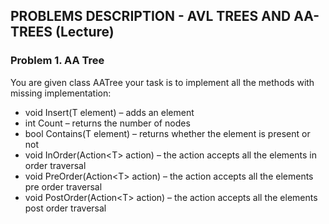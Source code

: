 ## PROBLEMS DESCRIPTION - AVL TREES AND AA-TREES (Lecture)


### Problem 1.	AA Tree

You are given class AATree your task is to implement all the methods with missing implementation:

  +	void Insert(T element) – adds an element 
  +	int Count – returns the number of nodes
  +	bool Contains(T element) – returns whether the element is present or not
  +	void InOrder(Action\<T\> action) – the action accepts all the elements in order traversal
  +	void PreOrder(Action\<T\> action) – the action accepts all the elements pre order traversal
  +	void PostOrder(Action\<T\> action) – the action accepts all the elements post order traversal